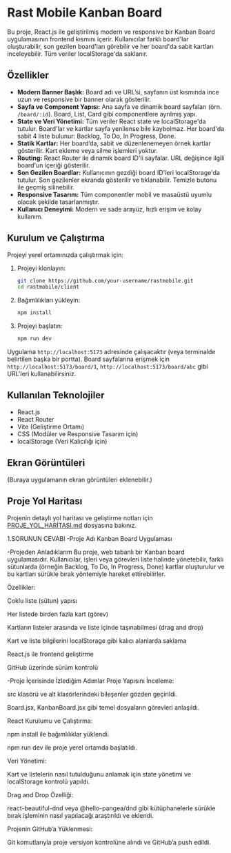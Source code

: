 # Rast Mobile Kanban Board

Bu proje, React.js ile geliştirilmiş modern ve responsive bir Kanban Board uygulamasının frontend kısmını içerir. Kullanıcılar farklı board'lar oluşturabilir, son gezilen board'ları görebilir ve her board'da sabit kartları inceleyebilir. Tüm veriler localStorage'da saklanır.

## Özellikler

- **Modern Banner Başlık:** Board adı ve URL’si, sayfanın üst kısmında ince uzun ve responsive bir banner olarak gösterilir.
- **Sayfa ve Component Yapısı:** Ana sayfa ve dinamik board sayfaları (örn. `/board/:id`). Board, List, Card gibi componentlere ayrılmış yapı.
- **State ve Veri Yönetimi:** Tüm veriler React state ve localStorage'da tutulur. Board'lar ve kartlar sayfa yenilense bile kaybolmaz. Her board'da sabit 4 liste bulunur: Backlog, To Do, In Progress, Done.
- **Statik Kartlar:** Her board’da, sabit ve düzenlenemeyen örnek kartlar gösterilir. Kart ekleme veya silme işlemleri yoktur.
- **Routing:** React Router ile dinamik board ID'li sayfalar. URL değişince ilgili board'un içeriği gösterilir.
- **Son Gezilen Boardlar:** Kullanıcının gezdiği board ID'leri localStorage'da tutulur. Son gezilenler ekranda gösterilir ve tıklanabilir. Temizle butonu ile geçmiş silinebilir.
- **Responsive Tasarım:** Tüm componentler mobil ve masaüstü uyumlu olacak şekilde tasarlanmıştır.
- **Kullanıcı Deneyimi:** Modern ve sade arayüz, hızlı erişim ve kolay kullanım.

## Kurulum ve Çalıştırma

Projeyi yerel ortamınızda çalıştırmak için:

1. Projeyi klonlayın:
    ```bash
    git clone https://github.com/your-username/rastmobile.git
    cd rastmobile/client
    ```
2. Bağımlılıkları yükleyin:
    ```bash
    npm install
    ```
3. Projeyi başlatın:
    ```bash
    npm run dev
    ```

Uygulama `http://localhost:5173` adresinde çalışacaktır (veya terminalde belirtilen başka bir portta). Board sayfalarına erişmek için `http://localhost:5173/board/1`, `http://localhost:5173/board/abc` gibi URL'leri kullanabilirsiniz.

## Kullanılan Teknolojiler

- React.js
- React Router
- Vite (Geliştirme Ortamı)
- CSS (Modüler ve Responsive Tasarım için)
- localStorage (Veri Kalıcılığı için)

## Ekran Görüntüleri

(Buraya uygulamanın ekran görüntüleri eklenebilir.)

## Proje Yol Haritası

Projenin detaylı yol haritası ve geliştirme notları için [PROJE_YOL_HARİTASI.md](PROJE_YOL_HARITASI.md) dosyasına bakınız.

1.SORUNUN CEVABI 
-Proje Adı
 Kanban Board Uygulaması

-Projeden Anladıklarım
Bu proje, web tabanlı bir Kanban board uygulamasıdır. Kullanıcılar, işleri veya görevleri liste halinde yönetebilir, farklı sütunlarda (örneğin Backlog, To Do, In Progress, Done) kartlar oluşturulur ve bu kartları sürükle bırak yöntemiyle hareket ettirebilirler.

Özellikler:

Çoklu liste (sütun) yapısı

Her listede birden fazla kart (görev)

Kartların listeler arasında ve liste içinde taşınabilmesi (drag and drop)

Kart ve liste bilgilerini localStorage gibi kalıcı alanlarda saklama

React.js ile frontend geliştirme

GitHub üzerinde sürüm kontrolü


-Proje İçerisinde İzlediğim Adımlar
Proje Yapısını İnceleme:

src klasörü ve alt klasörlerindeki bileşenler gözden geçirildi.

Board.jsx, KanbanBoard.jsx gibi temel dosyaların görevleri anlaşıldı.

React Kurulumu ve Çalıştırma:

npm install ile bağımlılıklar yüklendi.

npm run dev ile proje yerel ortamda başlatıldı.

Veri Yönetimi:

Kart ve listelerin nasıl tutulduğunu anlamak için state yönetimi ve localStorage kontrolü yapıldı.

Drag and Drop Özelliği:

react-beautiful-dnd veya @hello-pangea/dnd gibi kütüphanelerle sürükle bırak işleminin nasıl yapılacağı araştırıldı ve eklendi.


Projenin GitHub’a Yüklenmesi:

Git komutlarıyla proje versiyon kontrolüne alındı ve GitHub’a push edildi.

